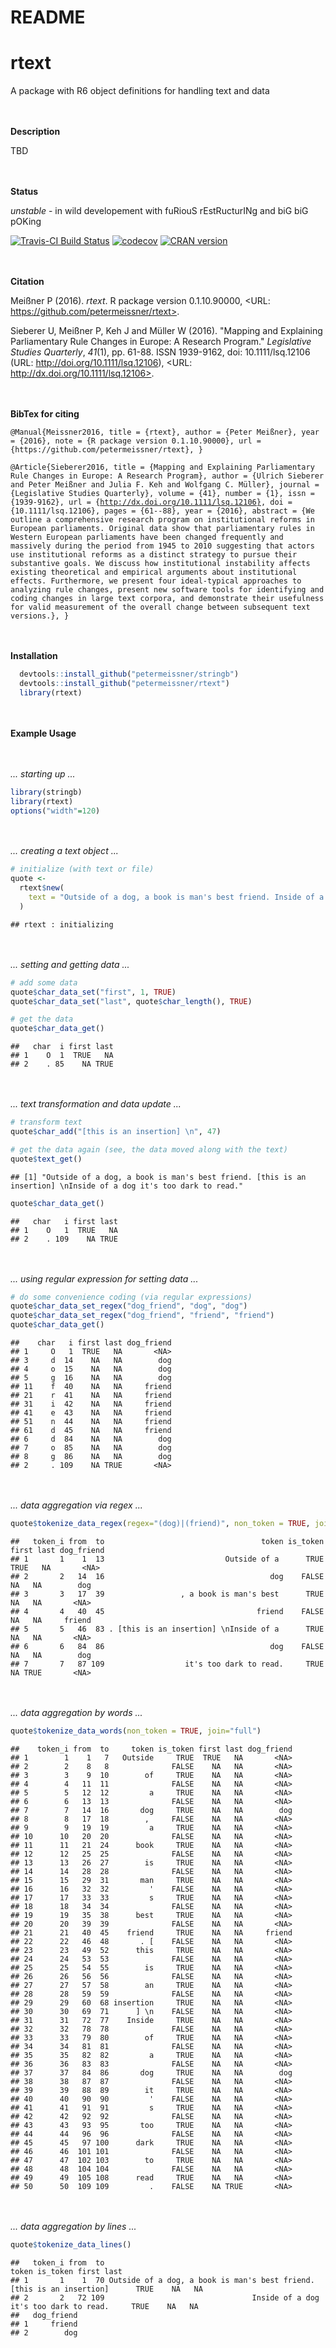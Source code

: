 # README


# rtext

A package with R6 object definitions for handling text and data


<br><br>**Description**

TBD



<br><br>**Status**

*unstable* - in wild developement with fuRiouS rEstRucturINg and biG biG pOKing

[![Travis-CI Build Status](https://travis-ci.org/petermeissner/rtext.svg?branch=master)](https://travis-ci.org/petermeissner/rtext)
[![codecov](https://codecov.io/gh/petermeissner/rtext/branch/master/graph/badge.svg)](https://codecov.io/gh/petermeissner/rtext/tree/master/R)
[![CRAN version](http://www.r-pkg.org/badges/version/stringb)](https://cran.r-project.org/package=rtext)


<br><br>**Citation**



Meißner P (2016). _rtext_. R package version 0.1.10.90000, <URL:
https://github.com/petermeissner/rtext>.

Sieberer U, Meißner P, Keh J and Müller W (2016). "Mapping and
Explaining Parliamentary Rule Changes in Europe: A Research
Program." _Legislative Studies Quarterly_, *41*(1), pp. 61-88.
ISSN 1939-9162, doi: 10.1111/lsq.12106 (URL:
http://doi.org/10.1111/lsq.12106), <URL:
http://dx.doi.org/10.1111/lsq.12106>.

<br><br>**BibTex for citing**

<code style="white-space:normal;">
@Manual{Meissner2016,
  title = {rtext},
  author = {Peter Meißner},
  year = {2016},
  note = {R package version 0.1.10.90000},
  url = {https://github.com/petermeissner/rtext},
}

@Article{Sieberer2016,
  title = {Mapping and Explaining Parliamentary Rule Changes in Europe: A Research Program},
  author = {Ulrich Sieberer and Peter Meißner and Julia F. Keh and Wolfgang C. Müller},
  journal = {Legislative Studies Quarterly},
  volume = {41},
  number = {1},
  issn = {1939-9162},
  url = {http://dx.doi.org/10.1111/lsq.12106},
  doi = {10.1111/lsq.12106},
  pages = {61--88},
  year = {2016},
  abstract = {We outline a comprehensive research program on institutional reforms in European parliaments. Original data show that parliamentary rules in Western European parliaments have been changed frequently and massively during the period from 1945 to 2010 suggesting that actors use institutional reforms as a distinct strategy to pursue their substantive goals. We discuss how institutional instability affects existing theoretical and empirical arguments about institutional effects. Furthermore, we present four ideal-typical approaches to analyzing rule changes, present new software tools for identifying and coding changes in large text corpora, and demonstrate their usefulness for valid measurement of the overall change between subsequent text versions.},
}
</code>



<br><br>**Installation**


```r
  devtools::install_github("petermeissner/stringb")    
  devtools::install_github("petermeissner/rtext")
  library(rtext)
```


    

<br><br>**Example Usage**

<br><br>*... starting up ...*


```r
library(stringb)
library(rtext)
options("width"=120)
```


<br><br>*... creating a text object ...*

```r
# initialize (with text or file)
quote <- 
  rtext$new(
    text = "Outside of a dog, a book is man's best friend. Inside of a dog it's too dark to read."
  )
```

```
## rtext : initializing
```

<br><br>*... setting and getting data ...*

```r
# add some data
quote$char_data_set("first", 1, TRUE)
quote$char_data_set("last", quote$char_length(), TRUE)

# get the data
quote$char_data_get()
```

```
##   char  i first last
## 1    O  1  TRUE   NA
## 2    . 85    NA TRUE
```


<br><br>*... text transformation and data update ...*

```r
# transform text
quote$char_add("[this is an insertion] \n", 47)

# get the data again (see, the data moved along with the text)
quote$text_get()
```

```
## [1] "Outside of a dog, a book is man's best friend. [this is an insertion] \nInside of a dog it's too dark to read."
```

```r
quote$char_data_get()
```

```
##   char   i first last
## 1    O   1  TRUE   NA
## 2    . 109    NA TRUE
```


<br><br>*... using regular expression for setting data ...*

```r
# do some convenience coding (via regular expressions)
quote$char_data_set_regex("dog_friend", "dog", "dog")
quote$char_data_set_regex("dog_friend", "friend", "friend")
quote$char_data_get()
```

```
##    char   i first last dog_friend
## 1     O   1  TRUE   NA       <NA>
## 3     d  14    NA   NA        dog
## 4     o  15    NA   NA        dog
## 5     g  16    NA   NA        dog
## 11    f  40    NA   NA     friend
## 21    r  41    NA   NA     friend
## 31    i  42    NA   NA     friend
## 41    e  43    NA   NA     friend
## 51    n  44    NA   NA     friend
## 61    d  45    NA   NA     friend
## 6     d  84    NA   NA        dog
## 7     o  85    NA   NA        dog
## 8     g  86    NA   NA        dog
## 2     . 109    NA TRUE       <NA>
```

<br><br>*... data aggregation via regex ...*

```r
quote$tokenize_data_regex(regex="(dog)|(friend)", non_token = TRUE, join = "full")
```

```
##   token_i from  to                                   token is_token first last dog_friend
## 1       1    1  13                           Outside of a      TRUE  TRUE   NA       <NA>
## 2       2   14  16                                     dog    FALSE    NA   NA        dog
## 3       3   17  39                 , a book is man's best      TRUE    NA   NA       <NA>
## 4       4   40  45                                  friend    FALSE    NA   NA     friend
## 5       5   46  83 . [this is an insertion] \nInside of a      TRUE    NA   NA       <NA>
## 6       6   84  86                                     dog    FALSE    NA   NA        dog
## 7       7   87 109                  it's too dark to read.     TRUE    NA TRUE       <NA>
```

<br><br>*... data aggregation by words ...*

```r
quote$tokenize_data_words(non_token = TRUE, join="full")
```

```
##    token_i from  to     token is_token first last dog_friend
## 1        1    1   7   Outside     TRUE  TRUE   NA       <NA>
## 2        2    8   8              FALSE    NA   NA       <NA>
## 3        3    9  10        of     TRUE    NA   NA       <NA>
## 4        4   11  11              FALSE    NA   NA       <NA>
## 5        5   12  12         a     TRUE    NA   NA       <NA>
## 6        6   13  13              FALSE    NA   NA       <NA>
## 7        7   14  16       dog     TRUE    NA   NA        dog
## 8        8   17  18        ,     FALSE    NA   NA       <NA>
## 9        9   19  19         a     TRUE    NA   NA       <NA>
## 10      10   20  20              FALSE    NA   NA       <NA>
## 11      11   21  24      book     TRUE    NA   NA       <NA>
## 12      12   25  25              FALSE    NA   NA       <NA>
## 13      13   26  27        is     TRUE    NA   NA       <NA>
## 14      14   28  28              FALSE    NA   NA       <NA>
## 15      15   29  31       man     TRUE    NA   NA       <NA>
## 16      16   32  32         '    FALSE    NA   NA       <NA>
## 17      17   33  33         s     TRUE    NA   NA       <NA>
## 18      18   34  34              FALSE    NA   NA       <NA>
## 19      19   35  38      best     TRUE    NA   NA       <NA>
## 20      20   39  39              FALSE    NA   NA       <NA>
## 21      21   40  45    friend     TRUE    NA   NA     friend
## 22      22   46  48       . [    FALSE    NA   NA       <NA>
## 23      23   49  52      this     TRUE    NA   NA       <NA>
## 24      24   53  53              FALSE    NA   NA       <NA>
## 25      25   54  55        is     TRUE    NA   NA       <NA>
## 26      26   56  56              FALSE    NA   NA       <NA>
## 27      27   57  58        an     TRUE    NA   NA       <NA>
## 28      28   59  59              FALSE    NA   NA       <NA>
## 29      29   60  68 insertion     TRUE    NA   NA       <NA>
## 30      30   69  71      ] \n    FALSE    NA   NA       <NA>
## 31      31   72  77    Inside     TRUE    NA   NA       <NA>
## 32      32   78  78              FALSE    NA   NA       <NA>
## 33      33   79  80        of     TRUE    NA   NA       <NA>
## 34      34   81  81              FALSE    NA   NA       <NA>
## 35      35   82  82         a     TRUE    NA   NA       <NA>
## 36      36   83  83              FALSE    NA   NA       <NA>
## 37      37   84  86       dog     TRUE    NA   NA        dog
## 38      38   87  87              FALSE    NA   NA       <NA>
## 39      39   88  89        it     TRUE    NA   NA       <NA>
## 40      40   90  90         '    FALSE    NA   NA       <NA>
## 41      41   91  91         s     TRUE    NA   NA       <NA>
## 42      42   92  92              FALSE    NA   NA       <NA>
## 43      43   93  95       too     TRUE    NA   NA       <NA>
## 44      44   96  96              FALSE    NA   NA       <NA>
## 45      45   97 100      dark     TRUE    NA   NA       <NA>
## 46      46  101 101              FALSE    NA   NA       <NA>
## 47      47  102 103        to     TRUE    NA   NA       <NA>
## 48      48  104 104              FALSE    NA   NA       <NA>
## 49      49  105 108      read     TRUE    NA   NA       <NA>
## 50      50  109 109         .    FALSE    NA TRUE       <NA>
```

<br><br>*... data aggregation by lines ...*

```r
quote$tokenize_data_lines()
```

```
##   token_i from  to                                                                  token is_token first last
## 1       1    1  70 Outside of a dog, a book is man's best friend. [this is an insertion]      TRUE    NA   NA
## 2       2   72 109                                 Inside of a dog it's too dark to read.     TRUE    NA   NA
##   dog_friend
## 1     friend
## 2        dog
```

   

    
    
    
    
    
    
    
    
    
    
